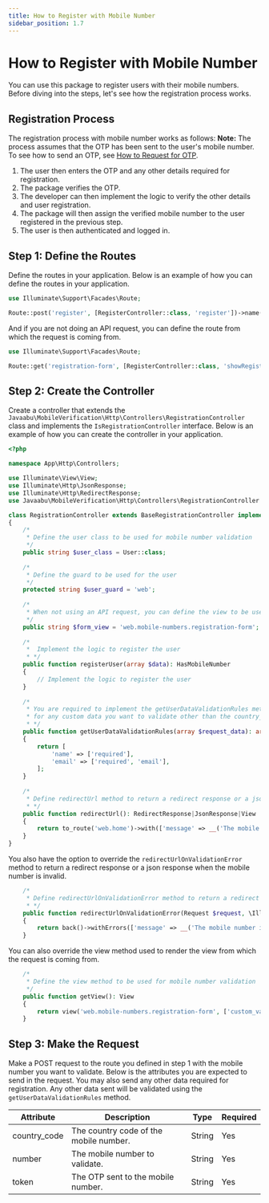 ```yaml
---
title: How to Register with Mobile Number
sidebar_position: 1.7
---
```


# How to Register with Mobile Number
You can use this package to register users with their mobile numbers. Before diving into the steps, let's see how the registration process works.

## Registration Process
The registration process with mobile number works as follows:
**Note:** The process assumes that the OTP has been sent to the user's mobile number. To see how to send an OTP, see [How to Request for OTP](how-to-request-otp.md).
1. The user then enters the OTP and any other details required for registration.
2. The package verifies the OTP.
3. The developer can then implement the logic to verify the other details and user registration.
4. The package will then assign the verified mobile number to the user registered in the previous step.
5. The user is then authenticated and logged in.

## Step 1: Define the Routes
Define the routes in your application. Below is an example of how you can define the routes in your application.

```php
use Illuminate\Support\Facades\Route;

Route::post('register', [RegisterController::class, 'register'])->name('mobile-numbers.register');
```

And if you are not doing an API request, you can define the route from which the request is coming from.
```php
use Illuminate\Support\Facades\Route;

Route::get('registration-form', [RegisterController::class, 'showRegistrationForm'])->name('mobile-numbers.register.show');
```

## Step 2: Create the Controller
Create a controller that extends the `Javaabu\MobileVerification\Http\Controllers\RegistrationController` class and implements the `IsRegistrationController` interface.
Below is an example of how you can create the controller in your application.

```php
<?php

namespace App\Http\Controllers;

use Illuminate\View\View;
use Illuminate\Http\JsonResponse;
use Illuminate\Http\RedirectResponse;
use Javaabu\MobileVerification\Http\Controllers\RegistrationController as BaseRegistrationController;

class RegistrationController extends BaseRegistrationController implements IsRegistrationController
{
    /*
     * Define the user class to be used for mobile number validation
     */
    public string $user_class = User::class;
    
    /*
     * Define the guard to be used for the user
     */
    protected string $user_guard = 'web';
    
    /*
     * When not using an API request, you can define the view to be used for mobile number validation
     */
    public string $form_view = 'web.mobile-numbers.registration-form';
    
    /*
     *  Implement the logic to register the user
     * */
    public function registerUser(array $data): HasMobileNumber
    {
        // Implement the logic to register the user
    }
    
    /*
     * You are required to implement the getUserDataValidationRules method to return the validation rules
     * for any custom data you want to validate other than the country_code, number and the token.
     * */
    public function getUserDataValidationRules(array $request_data): array
    {
        return [
            'name' => ['required'],
            'email' => ['required', 'email'],
        ];
    }
    
    /*
     * Define redirectUrl method to return a redirect response or a json response
     * */
    public function redirectUrl(): RedirectResponse|JsonResponse|View
    {
        return to_route('web.home')->with(['message' => __('The mobile number is valid')]);
    }
}
```

You also have the option to override the `redirectUrlOnValidationError` method to return a redirect response or a json response when the mobile number is invalid.

```php
    /*
     * Define redirectUrlOnValidationError method to return a redirect response or a json response
     * */
    public function redirectUrlOnValidationError(Request $request, \Illuminate\Validation\Validator $validator): RedirectResponse|JsonResponse|View
    {
        return back()->withErrors(['message' => __('The mobile number is invalid')]);
    }
```

You can also override the view method used to render the view from which the request is coming from.

```php
    /*
     * Define the view method to be used for mobile number validation
     */
    public function getView(): View
    {
        return view('web.mobile-numbers.registration-form', ['custom_value' => 'custom_value']);
    }
```

## Step 3: Make the Request
Make a POST request to the route you defined in step 1 with the mobile number you want to validate. Below is the attributes you are expected to send in the request.
You may also send any other data required for registration. Any other data sent will be validated using the `getUserDataValidationRules` method.

| Attribute | Description | Type   | Required |
| --- | --- |--------| --- |
| country_code | The country code of the mobile number. | String | Yes |
| number | The mobile number to validate. | String | Yes |
| token | The OTP sent to the mobile number. | String | Yes |






